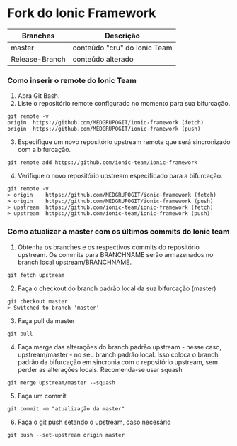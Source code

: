 # Fork do Ionic Framework 
Branches | Descrição
--------- | ----------
master | conteúdo "cru" do Ionic Team
Release-Branch | conteúdo alterado

### Como inserir o remote do Ionic Team

1. Abra Git Bash.
2. Liste o repositório remote configurado no momento para sua bifurcação.
```
git remote -v
origin  https://github.com/MEDGRUPOGIT/ionic-framework (fetch)
origin  https://github.com/MEDGRUPOGIT/ionic-framework (push)
```
3. Especifique um novo repositório upstream remote que será sincronizado com a bifurcação.
```
git remote add https://github.com/ionic-team/ionic-framework
```
4. Verifique o novo repositório upstream especificado para a bifurcação.
```
git remote -v
> origin    https://github.com/MEDGRUPOGIT/ionic-framework (fetch)
> origin    https://github.com/MEDGRUPOGIT/ionic-framework (push)
> upstream  https://github.com/ionic-team/ionic-framework (fetch)
> upstream  https://github.com/ionic-team/ionic-framework (push)
```

### Como atualizar a master com os últimos commits do Ionic team

1. Obtenha os branches e os respectivos commits do repositório upstream. Os commits para BRANCHNAME serão armazenados no branch local upstream/BRANCHNAME.
```
git fetch upstream
```

2. Faça o checkout do branch padrão local da sua bifurcação (master)
```
git checkout master
> Switched to branch 'master'
```

3. Faça pull da master
```
git pull
```

4. Faça merge das alterações do branch padrão upstream - nesse caso, upstream/master - no seu branch padrão local. Isso coloca o branch padrão da bifurcação em sincronia com o repositório upstream, sem perder as alterações locais. Recomenda-se usar squash
```
git merge upstream/master --squash
```

5. Faça um commit
```
git commit -m "atualização da master"
```

6. Faça o git push setando o upstream, caso necesário
```
git push --set-upstream origin master
```
